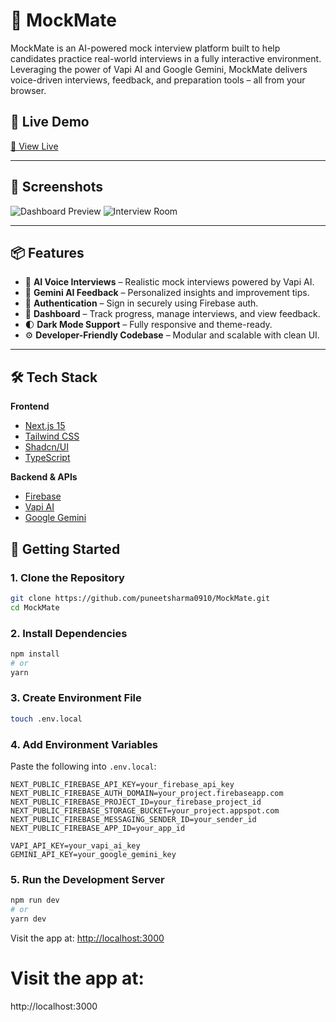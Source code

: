 # 🧠 MockMate

MockMate is an AI-powered mock interview platform built to help candidates practice real-world interviews in a fully interactive environment. Leveraging the power of Vapi AI and Google Gemini, MockMate delivers voice-driven interviews, feedback, and preparation tools – all from your browser.

## 🚀 Live Demo

[🔗 View Live](https://mock-mate-pi.vercel.app/)

---

## 📸 Screenshots

![Dashboard Preview](./public/screenshot-dashboard.png)
![Interview Room](./public/screenshot-interview.png)

---

## 📦 Features

- 🎤 **AI Voice Interviews** – Realistic mock interviews powered by Vapi AI.
- 💬 **Gemini AI Feedback** – Personalized insights and improvement tips.
- 🔐 **Authentication** – Sign in securely using Firebase auth.
- 🧭 **Dashboard** – Track progress, manage interviews, and view feedback.
- 🌓 **Dark Mode Support** – Fully responsive and theme-ready.
- ⚙️ **Developer-Friendly Codebase** – Modular and scalable with clean UI.

---

## 🛠 Tech Stack

**Frontend**
- [Next.js 15](https://nextjs.org/)
- [Tailwind CSS](https://tailwindcss.com/)
- [Shadcn/UI](https://ui.shadcn.com/)
- [TypeScript](https://www.typescriptlang.org/)

**Backend & APIs**
- [Firebase](https://firebase.google.com/)
- [Vapi AI](https://vapi.ai/)
- [Google Gemini](https://deepmind.google/technologies/gemini)

## 🔧 Getting Started

### 1. Clone the Repository

```bash
git clone https://github.com/puneetsharma0910/MockMate.git
cd MockMate
```

### 2. Install Dependencies

```bash
npm install
# or
yarn
```

### 3. Create Environment File

```bash
touch .env.local
```

### 4. Add Environment Variables

Paste the following into `.env.local`:

```
NEXT_PUBLIC_FIREBASE_API_KEY=your_firebase_api_key
NEXT_PUBLIC_FIREBASE_AUTH_DOMAIN=your_project.firebaseapp.com
NEXT_PUBLIC_FIREBASE_PROJECT_ID=your_firebase_project_id
NEXT_PUBLIC_FIREBASE_STORAGE_BUCKET=your_project.appspot.com
NEXT_PUBLIC_FIREBASE_MESSAGING_SENDER_ID=your_sender_id
NEXT_PUBLIC_FIREBASE_APP_ID=your_app_id

VAPI_API_KEY=your_vapi_ai_key
GEMINI_API_KEY=your_google_gemini_key
```

### 5. Run the Development Server

```bash
npm run dev
# or
yarn dev
```

Visit the app at: [http://localhost:3000](http://localhost:3000)


# Visit the app at:
 http://localhost:3000

